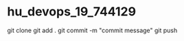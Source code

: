 # hu_devops_19_744129

   git clone <repo-url>
   <make changes to your local repository and push it to remote>
   git add .
   git commit -m "commit message"
   git push
